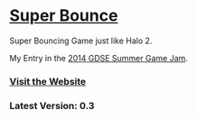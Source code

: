 # [Super Bounce](http://superbouncegame.com/)

Super Bouncing Game just like Halo 2.

My Entry in the [2014 GDSE Summer Game Jam](http://meta.gamedev.stackexchange.com/q/1637/16587).


### [Visit the Website](http://superbouncegame.com/)

### Latest Version: 0.3
